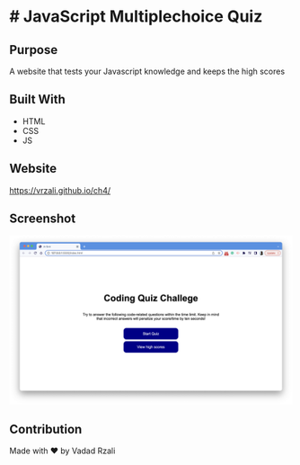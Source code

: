 # # JavaScript Multiplechoice Quiz

## Purpose
A website that tests your Javascript knowledge and keeps the high scores

## Built With
* HTML
* CSS
* JS

## Website

https://vrzali.github.io/ch4/

## Screenshot

![main-screen](./resources/main_screen.png)

## Contribution
Made with ❤️ by Vadad Rzali